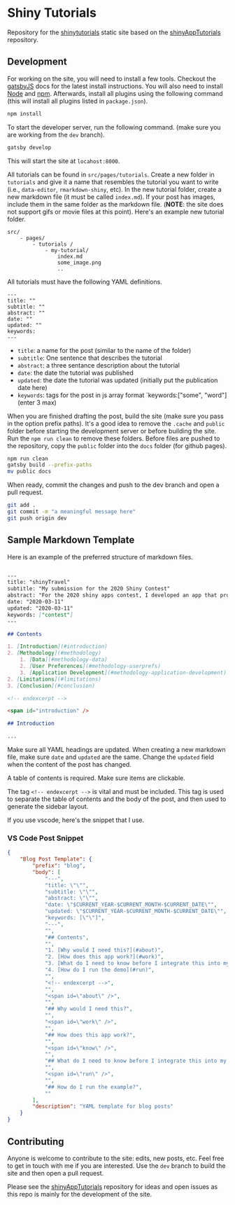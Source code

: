 
# Shiny Tutorials

Repository for the [shinytutorials](https://davidruvolo51.github.io/shinytutorials/) static site based on the [shinyAppTutorials](https://github.com/davidruvolo51/shinyAppTutorials) repository.


## Development

For working on the site, you will need to install a few tools. Checkout the [gatsbyJS](https://www.gatsbyjs.org) docs for the latest install instructions. You will also need to install [Node](https://nodejs.org/en/) and [npm](https://www.npmjs.com/get-npm). Afterwards, install all plugins using the following command (this will install all plugins listed in `package.json`).

```bash
npm install
```

To start the developer server, run the following command. (make sure you are working from the `dev` branch).

```bash
gatsby develop
```

This will start the site at `locahost:8000`.

All tutorials can be found in `src/pages/tutorials`. Create a new folder in `tutorials` and give it a name that resembles the tutorial you want to write (i.e., `data-editor`, `rmarkdown-shiny`, etc). In the new tutorial folder, create a new markdown file (it must be called `index.md`). If your post has images, include them in the same folder as the markdown file. (**NOTE**: the site does not support gifs or movie files at this point). Here's an example new tutorial folder.

```
src/
    - pages/
        - tutorials /
            - my-tutorial/
                index.md
                some_image.png
                ..

```

All tutorials must have the following YAML definitions.

```
---
title: ""
subtitle: ""
abstract: ""
date: ""
updated: ""
keywords:
---
```

- `title`: a name for the post (similar to the name of the folder)
- `subtitle`: One sentence that describes the tutorial
- `abstract`: a three sentance description about the tutorial
- `date`: the date the tutorial was published
- `updated`: the date the tutorial was updated (initially put the publication date here)
- `keywords`: tags for the post in js array format `keywords:["some", "word"] (enter 3 max)

When you are finished drafting the post, build the site (make sure you pass in the option prefix paths). It's a good idea to remove the `.cache` and `public` folder before starting the development server or before building the site. Run the `npm run clean` to remove these folders. Before files are pushed to the repository, copy the `public` folder into the `docs` folder (for github pages).

```bash
npm run clean
gatsby build --prefix-paths
mv public docs
```

When ready, commit the changes and push to the dev branch and open a pull request.

```bash
git add .
git commit -m "a meaningful message here"
git push origin dev
```

## Sample Markdown Template

Here is an example of the preferred structure of markdown files. 

```md

---
title: "shinyTravel"
subtitle: "My submission for the 2020 Shiny Contest"
abstract: "For the 2020 shiny apps contest, I developed an app that provides travel recommendations based on your preferences for coffee, breweries, and museums. This app demonstrates how to create a custom shiny framework and integrate non-R/non-shiny tools into the development process."
date: "2020-03-11"
updated: "2020-03-11"
keywords: ["contest"]
---

## Contents

1. [Introduction](#introduction)
2. [Methodology](#methodology)
    1. [Data](#methodology-data)
    2. [User Preferences](#methodology-userprefs)
    3. [Application Development](#methodology-application-development)
2. [Limitations](#limitations)
3. [Conclusion](#conclusion)

<!-- endexcerpt -->

<span id="introduction" />

## Introduction

...

```

Make sure all YAML headings are updated. When creating a new markdown file, make sure `date` and `updated` are the same. Change the `updated` field when the content of the post has changed.

A table of contents is required. Make sure items are clickable.

The tag `<!-- endexcerpt -->` is vital and must be included. This tag is used to separate the table of contents and the body of the post, and then used to generate the sidebar layout.

If you use vscode, here's the snippet that I use.

### VS Code Post Snippet

```json
{
	"Blog Post Template": {
		"prefix": "blog",
		"body": [
			"---",
			"title: \"\"",
			"subtitle: \"\"",
			"abstract: \"\"",
			"date: \"$CURRENT_YEAR-$CURRENT_MONTH-$CURRENT_DATE\"",
			"updated: \"$CURRENT_YEAR-$CURRENT_MONTH-$CURRENT_DATE\"",
			"keywords: [\"\"]",
			"---",
			"",
			"## Contents",
			"",
			"1. [Why would I need this?](#about)",
			"2. [How does this app work?](#work)",
			"3. [What do I need to know before I integrate this into my app?](#know)",
			"4. [How do I run the demo](#run)",
			"",
			"<!-- endexcerpt -->",
			"",
			"<span id=\"about\" />",
			"",
			"## Why would I need this?",
			"",
			"<span id=\"work\" />",
			"",
			"## How does this app work?",
			"",
			"<span id=\"know\" />",
			"",
			"## What do I need to know before I integrate this into my app?",
			"",
			"<span id=\"run\" />",
			"",
			"## How do I run the example?",
			""
		],
		"description": "YAML template for blog posts"
	}
}
```




## Contributing

Anyone is welcome to contribute to the site: edits, new posts, etc. Feel free to get in touch with me if you are interested. Use the `dev` branch to build the site and then open a pull request. 

Please see the [shinyAppTutorials](https://github.com/davidruvolo51/shinyAppTutorials) repository for ideas and open issues as this repo is mainly for the development of the site.